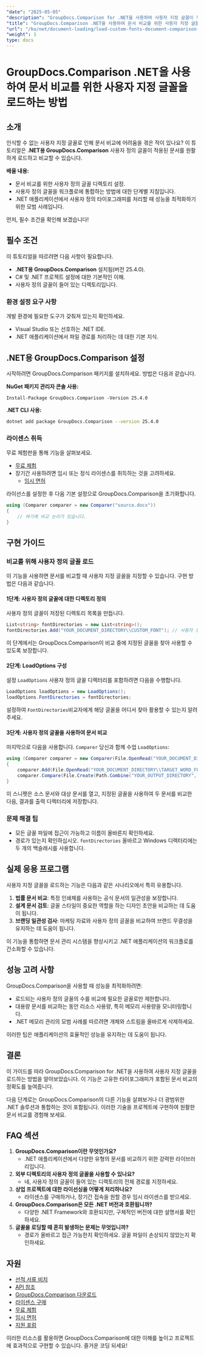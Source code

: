 ```yaml
---
"date": "2025-05-05"
"description": "GroupDocs.Comparison for .NET을 사용하여 사용자 지정 글꼴이 적용된 문서를 원활하게 로드하고 비교하는 방법을 알아보세요. 단계별 지침과 모범 사례를 따르세요."
"title": "GroupDocs.Comparison .NET을 사용하여 문서 비교를 위한 사용자 지정 글꼴을 로드하는 방법"
"url": "/ko/net/document-loading/load-custom-fonts-document-comparison-groupdocs-net/"
"weight": 1
type: docs
---
```

# GroupDocs.Comparison .NET을 사용하여 문서 비교를 위한 사용자 지정 글꼴을 로드하는 방법

## 소개

인식할 수 없는 사용자 지정 글꼴로 인해 문서 비교에 어려움을 겪은 적이 있나요? 이 튜토리얼은 **.NET용 GroupDocs.Comparison** 사용자 정의 글꼴이 적용된 문서를 원활하게 로드하고 비교할 수 있습니다. 

**배울 내용:**
- 문서 비교를 위한 사용자 정의 글꼴 디렉토리 설정.
- 사용자 정의 글꼴을 워크플로에 통합하는 방법에 대한 단계별 지침입니다.
- .NET 애플리케이션에서 사용자 정의 타이포그래피를 처리할 때 성능을 최적화하기 위한 모범 사례입니다.

먼저, 필수 조건을 확인해 보겠습니다!

## 필수 조건

이 튜토리얼을 따르려면 다음 사항이 필요합니다.

- **.NET용 GroupDocs.Comparison** 설치됨(버전 25.4.0).
- C# 및 .NET 프로젝트 설정에 대한 기본적인 이해.
- 사용자 정의 글꼴이 들어 있는 디렉토리입니다.

### 환경 설정 요구 사항
개발 환경에 필요한 도구가 갖춰져 있는지 확인하세요.
- Visual Studio 또는 선호하는 .NET IDE.
- .NET 애플리케이션에서 파일 경로를 처리하는 데 대한 기본 지식.

## .NET용 GroupDocs.Comparison 설정

시작하려면 GroupDocs.Comparison 패키지를 설치하세요. 방법은 다음과 같습니다.

**NuGet 패키지 관리자 콘솔 사용:**

```shell
Install-Package GroupDocs.Comparison -Version 25.4.0
```

**.NET CLI 사용:**

```bash
dotnet add package GroupDocs.Comparison --version 25.4.0
```

### 라이센스 취득

무료 체험판을 통해 기능을 살펴보세요.
- [무료 체험](https://releases.groupdocs.com/comparison/net/)
- 장기간 사용하려면 임시 또는 정식 라이센스를 취득하는 것을 고려하세요.
  - [임시 면허](https://purchase.groupdocs.com/temporary-license/)

라이선스를 설정한 후 다음 기본 설정으로 GroupDocs.Comparison을 초기화합니다.

```csharp
using (Comparer comparer = new Comparer("source.docx"))
{
    // 여기에 비교 논리가 있습니다.
}
```

## 구현 가이드

### 비교를 위해 사용자 정의 글꼴 로드

이 기능을 사용하면 문서를 비교할 때 사용자 지정 글꼴을 지정할 수 있습니다. 구현 방법은 다음과 같습니다.

#### 1단계: 사용자 정의 글꼴에 대한 디렉토리 정의

사용자 정의 글꼴이 저장된 디렉토리 목록을 만듭니다.

```csharp
List<string> fontDirectories = new List<string>();
fontDirectories.Add("YOUR_DOCUMENT_DIRECTORY\\CUSTOM_FONT"); // 사용자 정의 글꼴 디렉토리 경로로 바꾸세요.
```

이 단계에서는 GroupDocs.Comparison이 비교 중에 지정된 글꼴을 찾아 사용할 수 있도록 보장합니다.

#### 2단계: LoadOptions 구성

설정 `LoadOptions` 사용자 정의 글꼴 디렉터리를 포함하려면 다음을 수행합니다.

```csharp
LoadOptions loadOptions = new LoadOptions();
loadOptions.FontDirectories = fontDirectories;
```

설정하여 `FontDirectories`비교자에게 해당 글꼴을 어디서 찾아 활용할 수 있는지 알려주세요.

#### 3단계: 사용자 정의 글꼴을 사용하여 문서 비교

마지막으로 다음을 사용합니다. `Comparer` 당신과 함께 수업 `LoadOptions`:

```csharp
using (Comparer comparer = new Comparer(File.OpenRead("YOUR_DOCUMENT_DIRECTORY\\SOURCE_WORD_FONT"), loadOptions))
{
    comparer.Add(File.OpenRead("YOUR_DOCUMENT_DIRECTORY\\TARGET_WORD_FONT"));
    comparer.Compare(File.Create(Path.Combine("YOUR_OUTPUT_DIRECTORY", "RESULT_WORD_FONT")));
}
```

이 스니펫은 소스 문서와 대상 문서를 열고, 지정된 글꼴을 사용하여 두 문서를 비교한 다음, 결과를 출력 디렉터리에 저장합니다.

### 문제 해결 팁

- 모든 글꼴 파일에 접근이 가능하고 이름이 올바른지 확인하세요.
- 경로가 있는지 확인하십시오. `fontDirectories` 올바르고 Windows 디렉터리에는 두 개의 백슬래시를 사용합니다.

## 실제 응용 프로그램

사용자 지정 글꼴을 로드하는 기능은 다음과 같은 시나리오에서 특히 유용합니다.

1. **법률 문서 비교**: 특정 인쇄체를 사용하는 공식 문서의 일관성을 보장합니다.
2. **설계 문서 검토**: 글꼴 스타일이 중요한 역할을 하는 디자인 초안을 비교하는 데 도움이 됩니다.
3. **브랜딩 일관성 검사**: 마케팅 자료와 사용자 정의 글꼴을 비교하여 브랜드 무결성을 유지하는 데 도움이 됩니다.

이 기능을 통합하면 문서 관리 시스템을 향상시키고 .NET 애플리케이션의 워크플로를 간소화할 수 있습니다.

## 성능 고려 사항

GroupDocs.Comparison을 사용할 때 성능을 최적화하려면:
- 로드되는 사용자 정의 글꼴의 수를 비교에 필요한 글꼴로만 제한합니다.
- 대용량 문서를 비교하는 동안 리소스 사용량, 특히 메모리 사용량을 모니터링합니다.
- .NET 메모리 관리의 모범 사례를 따르려면 개체와 스트림을 올바르게 삭제하세요.

이러한 팁은 애플리케이션의 효율적인 성능을 유지하는 데 도움이 됩니다.

## 결론

이 가이드를 따라 GroupDocs.Comparison for .NET을 사용하여 사용자 지정 글꼴을 로드하는 방법을 알아보았습니다. 이 기능은 고유한 타이포그래피가 포함된 문서 비교의 정확도를 높여줍니다. 

다음 단계로는 GroupDocs.Comparison의 다른 기능을 살펴보거나 더 광범위한 .NET 솔루션과 통합하는 것이 포함됩니다. 이러한 기술을 프로젝트에 구현하여 원활한 문서 비교를 경험해 보세요.

## FAQ 섹션

1. **GroupDocs.Comparison이란 무엇인가요?**
   - .NET 애플리케이션에서 다양한 유형의 문서를 비교하기 위한 강력한 라이브러리입니다.
2. **외부 디렉토리의 사용자 정의 글꼴을 사용할 수 있나요?**
   - 네, 사용자 정의 글꼴이 들어 있는 디렉토리의 전체 경로를 지정하세요.
3. **상업 프로젝트에 대한 라이선싱을 어떻게 처리하나요?**
   - 라이센스를 구매하거나, 장기간 접속을 원할 경우 임시 라이센스를 받으세요.
4. **GroupDocs.Comparison은 모든 .NET 버전과 호환됩니까?**
   - 다양한 .NET Framework와 호환되지만, 구체적인 버전에 대한 설명서를 확인하세요.
5. **글꼴을 로딩할 때 흔히 발생하는 문제는 무엇입니까?**
   - 경로가 올바르고 접근 가능한지 확인하세요. 글꼴 파일이 손상되지 않았는지 확인하세요.

## 자원
- [선적 서류 비치](https://docs.groupdocs.com/comparison/net/)
- [API 참조](https://reference.groupdocs.com/comparison/net/)
- [GroupDocs.Comparison 다운로드](https://releases.groupdocs.com/comparison/net/)
- [라이센스 구매](https://purchase.groupdocs.com/buy)
- [무료 체험](https://releases.groupdocs.com/comparison/net/)
- [임시 면허](https://purchase.groupdocs.com/temporary-license/)
- [지원 포럼](https://forum.groupdocs.com/c/comparison/)

이러한 리소스를 활용하면 GroupDocs.Comparison에 대한 이해를 높이고 프로젝트에 효과적으로 구현할 수 있습니다. 즐거운 코딩 되세요!